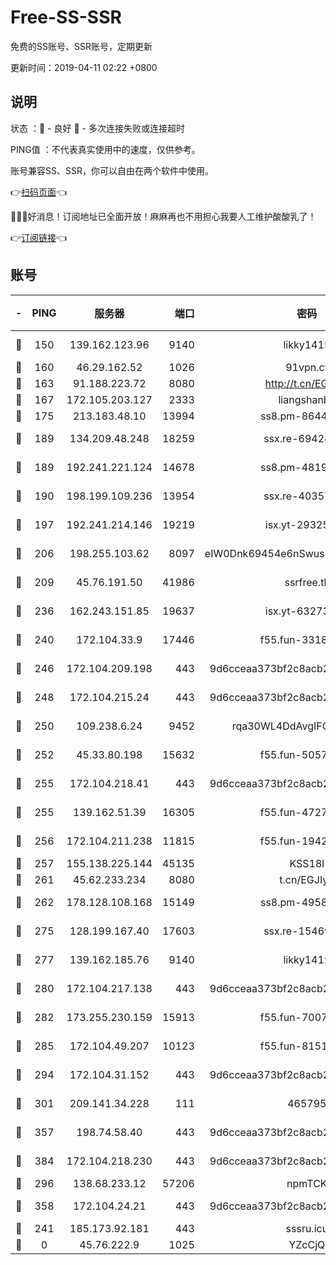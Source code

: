 # Free-SS-SSR

免费的SS账号、SSR账号，定期更新

更新时间：2019-04-11 02:22 +0800

## 说明

状态     ：🙂 - 良好 🙁 - 多次连接失败或连接超时

PING值   ：不代表真实使用中的速度，仅供参考。

账号兼容SS、SSR，你可以自由在两个软件中使用。

👉[扫码页面](https://liesauer.github.io/Free-SS-SSR/)👈

🎉🎉🎉好消息！订阅地址已全面开放！麻麻再也不用担心我要人工维护酸酸乳了！

👉[订阅链接](https://www.liesauer.net/yogurt/subscribe?ACCESS_TOKEN=DAYxR3mMaZAsaqUb)👈

## 账号

|-|PING|服务器|端口|密码|加密方式|区域|
|:----:|:----:|:-----:|-----:|:----:|:----:|:----:|
|🙂|150|139.162.123.96|9140|likky1415|aes-256-cfb|JP|
|🙂|160|46.29.162.52|1026|91vpn.cf|rc4-md5|RU|
|🙂|163|91.188.223.72|8080|http://t.cn/EGJIyrl|rc4-md5|RU|
|🙂|167|172.105.203.127|2333|liangshanbo|chacha20|JP|
|🙂|175|213.183.48.10|13994|ss8.pm-86447705|rc4-md5|RU|
|🙂|189|134.209.48.248|18259|ssx.re-69424971|aes-256-cfb|US|
|🙂|189|192.241.221.124|14678|ss8.pm-48196423|aes-256-cfb|US|
|🙂|190|198.199.109.236|13954|ssx.re-40357683|aes-256-cfb|US|
|🙂|197|192.241.214.146|19219|isx.yt-29325375|aes-256-cfb|US|
|🙂|206|198.255.103.62|8097|eIW0Dnk69454e6nSwuspv9DmS201tQ0D|aes-256-cfb|US|
|🙂|209|45.76.191.50|41986|ssrfree.tk|aes-256-cfb|SG|
|🙂|236|162.243.151.85|19637|isx.yt-63273269|aes-256-cfb|US|
|🙂|240|172.104.33.9|17446|f55.fun-33182550|aes-256-cfb|SG|
|🙂|246|172.104.209.198|443|9d6cceaa373bf2c8acb22e60b6a58be6|aes-256-cfb|US|
|🙂|248|172.104.215.24|443|9d6cceaa373bf2c8acb22e60b6a58be6|aes-256-cfb|US|
|🙂|250|109.238.6.24|9452|rqa30WL4DdAvgIFG6Fs3znzTa|aes-256-cfb|FR|
|🙂|252|45.33.80.198|15632|f55.fun-50578586|aes-256-cfb|US|
|🙂|255|172.104.218.41|443|9d6cceaa373bf2c8acb22e60b6a58be6|aes-256-cfb|US|
|🙂|255|139.162.51.39|16305|f55.fun-47276743|aes-256-cfb|SG|
|🙂|256|172.104.211.238|11815|f55.fun-19426355|aes-256-cfb|US|
|🙂|257|155.138.225.144|45135|KSS18l|rc4-md5|US|
|🙂|261|45.62.233.234|8080|t.cn/EGJIyrl|rc4-md5|CA|
|🙂|262|178.128.108.168|15149|ss8.pm-49584680|aes-256-cfb|SG|
|🙂|275|128.199.167.40|17603|ssx.re-15469058|aes-256-cfb|SG|
|🙂|277|139.162.185.76|9140|likky1415|aes-256-cfb|DE|
|🙂|280|172.104.217.138|443|9d6cceaa373bf2c8acb22e60b6a58be6|aes-256-cfb|US|
|🙂|282|173.255.230.159|15913|f55.fun-70074599|aes-256-cfb|US|
|🙂|285|172.104.49.207|10123|f55.fun-81514495|aes-256-cfb|SG|
|🙂|294|172.104.31.152|443|9d6cceaa373bf2c8acb22e60b6a58be6|aes-256-cfb|US|
|🙂|301|209.141.34.228|111|465795|aes-256-cfb|US|
|🙂|357|198.74.58.40|443|9d6cceaa373bf2c8acb22e60b6a58be6|aes-256-cfb|US|
|🙂|384|172.104.218.230|443|9d6cceaa373bf2c8acb22e60b6a58be6|aes-256-cfb|US|
|🙂|296|138.68.233.12|57206|npmTCK|rc4-md5|US|
|🙂|358|172.104.24.21|443|9d6cceaa373bf2c8acb22e60b6a58be6|aes-256-cfb|US|
|🙁|241|185.173.92.181|443|sssru.icu|rc4-md5|RU|
|🙁|0|45.76.222.9|1025|YZcCjQ|rc4-md5|JP|
